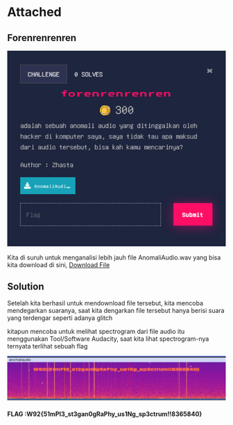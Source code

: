 # **Attached**

## Forenrenrenren
![Quest](assets/imageQ.png)

Kita di suruh untuk menganalisi lebih jauh file AnomaliAudio.wav yang bisa kita download di sini, [Download File](assets/anomaliaudio.wav)

## Solution
Setelah kita berhasil untuk mendownload file tersebut, kita mencoba mendegarkan suaranya, saat kita dengarkan file tersebut hanya berisi suara yang terdengar seperti adanya glitch

kitapun mencoba untuk melihat spectrogram dari file audio itu menggunakan Tool/Software Audacity, saat kita lihat spectrogram-nya ternyata terlihat sebuah flag

![flag](assets/flag.png)

#### **FLAG :W92{51mPl3_st3gan0gRaPhy_us1Ng_sp3ctrum!!8365840}**






